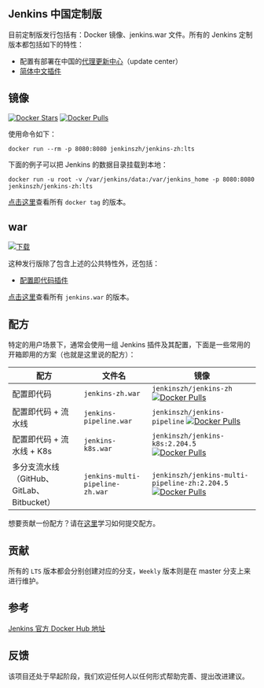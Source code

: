 ## Jenkins 中国定制版
目前定制版发行包括有：Docker 镜像、jenkins.war 文件。所有的 Jenkins 定制版本都包括如下的特性：

* 配置有部署在中国的[代理更新中心](https://github.com/jenkins-zh/mirror-proxy)（update center）
* [简体中文插件](https://github.com/jenkinsci/localization-zh-cn-plugin)

## 镜像
[![Docker Stars](https://img.shields.io/docker/stars/jenkinszh/jenkins-zh.svg)](https://hub.docker.com/r/jenkinszh/jenkins-zh/)
[![Docker Pulls](https://img.shields.io/docker/pulls/jenkinszh/jenkins-zh.svg)](https://hub.docker.com/r/jenkinszh/jenkins-zh/tags)

使用命令如下：

`docker run --rm -p 8080:8080 jenkinszh/jenkins-zh:lts`

下面的例子可以把 Jenkins 的数据目录挂载到本地：

`docker run -u root -v /var/jenkins/data:/var/jenkins_home -p 8080:8080 jenkinszh/jenkins-zh:lts`

[点击这里](https://github.com/jenkins-zh/docker-zh/packages/134536/versions)查看所有 `docker tag` 的版本。

## war
[![下载](https://api.bintray.com/packages/jenkins-zh/generic/jenkins/images/download.svg) ](https://bintray.com/jenkins-zh/generic/jenkins/_latestVersion)

这种发行版除了包含上述的公共特性外，还包括：

* [配置即代码插件](https://github.com/jenkinsci/configuration-as-code-plugin/)

[点击这里](https://dl.bintray.com/jenkins-zh/generic/jenkins/)查看所有 `jenkins.war` 的版本。

## 配方
特定的用户场景下，通常会使用一组 Jenkins 插件及其配置，下面是一些常用的开箱即用的方案（也就是这里说的配方）：

| 配方 | 文件名 | 镜像 |
|---|---|---|
| 配置即代码 | `jenkins-zh.war` | `jenkinszh/jenkins-zh` [![Docker Pulls](https://img.shields.io/docker/pulls/jenkinszh/jenkins-zh.svg)](https://hub.docker.com/r/jenkinszh/jenkins-zh/tags) |
| 配置即代码 + 流水线| `jenkins-pipeline.war` | `jenkinszh/jenkins-pipeline` [![Docker Pulls](https://img.shields.io/docker/pulls/jenkinszh/jenkins-pipeline.svg)](https://hub.docker.com/r/jenkinszh/jenkins-pipeline/tags) |
| 配置即代码 + 流水线 + K8s | `jenkins-k8s.war` | `jenkinszh/jenkins-k8s:2.204.5` [![Docker Pulls](https://img.shields.io/docker/pulls/jenkinszh/jenkins-k8s.svg)](https://hub.docker.com/r/jenkinszh/jenkins-k8s/tags) |
| 多分支流水线（GitHub、GitLab、Bitbucket）| `jenkins-multi-pipeline-zh.war` | `jenkinszh/jenkins-multi-pipeline-zh:2.204.5` [![Docker Pulls](https://img.shields.io/docker/pulls/jenkinszh/jenkins-multi-pipeline-zh.svg)](https://hub.docker.com/r/jenkinszh/jenkins-multi-pipeline-zh/tags) |

想要贡献一份配方？请在[这里](formulas/README-zh.md)学习如何提交配方。

## 贡献
所有的 `LTS` 版本都会分别创建对应的分支，`Weekly` 版本则是在 master 分支上来进行维护。

## 参考
[Jenkins 官方 Docker Hub 地址](https://hub.docker.com/r/jenkins/jenkins/tags)

## 反馈
该项目还处于早起阶段，我们欢迎任何人以任何形式帮助完善、提出改进建议。
